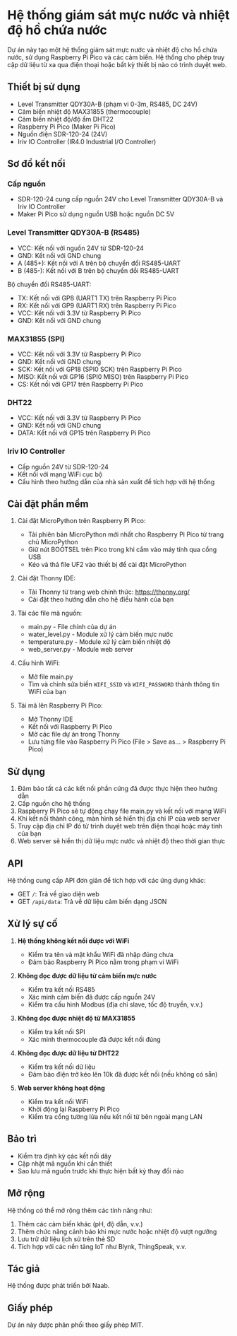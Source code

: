 # Hệ thống giám sát mực nước và nhiệt độ hồ chứa nước

Dự án này tạo một hệ thống giám sát mực nước và nhiệt độ cho hồ chứa nước, sử dụng Raspberry Pi Pico và các cảm biến. Hệ thống cho phép truy cập dữ liệu từ xa qua điện thoại hoặc bất kỳ thiết bị nào có trình duyệt web.

## Thiết bị sử dụng

- Level Transmitter QDY30A-B (phạm vi 0-3m, RS485, DC 24V)
- Cảm biến nhiệt độ MAX31855 (thermocouple)
- Cảm biến nhiệt độ/độ ẩm DHT22
- Raspberry Pi Pico (Maker Pi Pico)
- Nguồn điện SDR-120-24 (24V)
- Iriv IO Controller (IR4.0 Industrial I/O Controller)

## Sơ đồ kết nối

### Cấp nguồn
- SDR-120-24 cung cấp nguồn 24V cho Level Transmitter QDY30A-B và Iriv IO Controller
- Maker Pi Pico sử dụng nguồn USB hoặc nguồn DC 5V

### Level Transmitter QDY30A-B (RS485)
- VCC: Kết nối với nguồn 24V từ SDR-120-24
- GND: Kết nối với GND chung
- A (485+): Kết nối với A trên bộ chuyển đổi RS485-UART
- B (485-): Kết nối với B trên bộ chuyển đổi RS485-UART

Bộ chuyển đổi RS485-UART:
- TX: Kết nối với GP8 (UART1 TX) trên Raspberry Pi Pico
- RX: Kết nối với GP9 (UART1 RX) trên Raspberry Pi Pico
- VCC: Kết nối với 3.3V từ Raspberry Pi Pico
- GND: Kết nối với GND chung

### MAX31855 (SPI)
- VCC: Kết nối với 3.3V từ Raspberry Pi Pico
- GND: Kết nối với GND chung
- SCK: Kết nối với GP18 (SPI0 SCK) trên Raspberry Pi Pico
- MISO: Kết nối với GP16 (SPI0 MISO) trên Raspberry Pi Pico
- CS: Kết nối với GP17 trên Raspberry Pi Pico

### DHT22
- VCC: Kết nối với 3.3V từ Raspberry Pi Pico
- GND: Kết nối với GND chung
- DATA: Kết nối với GP15 trên Raspberry Pi Pico

### Iriv IO Controller
- Cấp nguồn 24V từ SDR-120-24
- Kết nối với mạng WiFi cục bộ
- Cấu hình theo hướng dẫn của nhà sản xuất để tích hợp với hệ thống

## Cài đặt phần mềm

1. Cài đặt MicroPython trên Raspberry Pi Pico:
   - Tải phiên bản MicroPython mới nhất cho Raspberry Pi Pico từ trang chủ MicroPython
   - Giữ nút BOOTSEL trên Pico trong khi cắm vào máy tính qua cổng USB
   - Kéo và thả file UF2 vào thiết bị để cài đặt MicroPython

2. Cài đặt Thonny IDE:
   - Tải Thonny từ trang web chính thức: https://thonny.org/
   - Cài đặt theo hướng dẫn cho hệ điều hành của bạn

3. Tải các file mã nguồn:
   - main.py - File chính của dự án
   - water_level.py - Module xử lý cảm biến mực nước
   - temperature.py - Module xử lý cảm biến nhiệt độ
   - web_server.py - Module web server

4. Cấu hình WiFi:
   - Mở file main.py
   - Tìm và chỉnh sửa biến `WIFI_SSID` và `WIFI_PASSWORD` thành thông tin WiFi của bạn

5. Tải mã lên Raspberry Pi Pico:
   - Mở Thonny IDE
   - Kết nối với Raspberry Pi Pico
   - Mở các file dự án trong Thonny
   - Lưu từng file vào Raspberry Pi Pico (File > Save as... > Raspberry Pi Pico)

## Sử dụng

1. Đảm bảo tất cả các kết nối phần cứng đã được thực hiện theo hướng dẫn
2. Cấp nguồn cho hệ thống
3. Raspberry Pi Pico sẽ tự động chạy file main.py và kết nối với mạng WiFi
4. Khi kết nối thành công, màn hình sẽ hiển thị địa chỉ IP của web server
5. Truy cập địa chỉ IP đó từ trình duyệt web trên điện thoại hoặc máy tính của bạn
6. Web server sẽ hiển thị dữ liệu mực nước và nhiệt độ theo thời gian thực

## API

Hệ thống cung cấp API đơn giản để tích hợp với các ứng dụng khác:

- GET `/`: Trả về giao diện web
- GET `/api/data`: Trả về dữ liệu cảm biến dạng JSON

## Xử lý sự cố

1. **Hệ thống không kết nối được với WiFi**
   - Kiểm tra tên và mật khẩu WiFi đã nhập đúng chưa
   - Đảm bảo Raspberry Pi Pico nằm trong phạm vi WiFi

2. **Không đọc được dữ liệu từ cảm biến mực nước**
   - Kiểm tra kết nối RS485
   - Xác minh cảm biến đã được cấp nguồn 24V
   - Kiểm tra cấu hình Modbus (địa chỉ slave, tốc độ truyền, v.v.)

3. **Không đọc được nhiệt độ từ MAX31855**
   - Kiểm tra kết nối SPI
   - Xác minh thermocouple đã được kết nối đúng

4. **Không đọc được dữ liệu từ DHT22**
   - Kiểm tra kết nối dữ liệu
   - Đảm bảo điện trở kéo lên 10k đã được kết nối (nếu không có sẵn)

5. **Web server không hoạt động**
   - Kiểm tra kết nối WiFi
   - Khởi động lại Raspberry Pi Pico
   - Kiểm tra cổng tường lửa nếu kết nối từ bên ngoài mạng LAN

## Bảo trì

- Kiểm tra định kỳ các kết nối dây
- Cập nhật mã nguồn khi cần thiết
- Sao lưu mã nguồn trước khi thực hiện bất kỳ thay đổi nào

## Mở rộng

Hệ thống có thể mở rộng thêm các tính năng như:

1. Thêm các cảm biến khác (pH, độ dẫn, v.v.)
2. Thêm chức năng cảnh báo khi mực nước hoặc nhiệt độ vượt ngưỡng
3. Lưu trữ dữ liệu lịch sử trên thẻ SD
4. Tích hợp với các nền tảng IoT như Blynk, ThingSpeak, v.v.

## Tác giả

Hệ thống được phát triển bởi Naab.

## Giấy phép

Dự án này được phân phối theo giấy phép MIT. 
